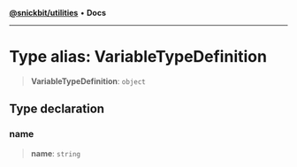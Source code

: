 [**@snickbit/utilities**](../README.md) • **Docs**

***

# Type alias: VariableTypeDefinition

> **VariableTypeDefinition**: `object`

## Type declaration

### name

> **name**: `string`
